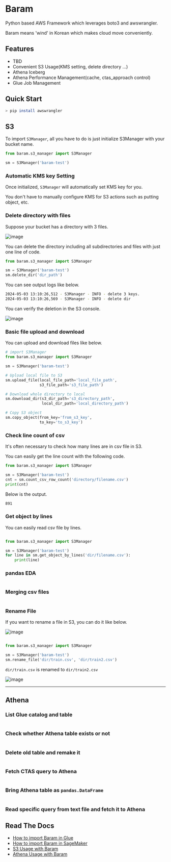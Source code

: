 # Baram

Python based AWS Framework which leverages boto3 and awswrangler.

Baram means 'wind' in Korean which makes cloud move conveniently.

## Features

- TBD
- Convenient S3 Usage(KMS setting, delete directory ...)
- Athena Iceberg
- Athena Performance Management(cache, ctas_approach control)
- Glue Job Management

## Quick Start

```bash
> pip install awswrangler
```

## S3

To import `S3Manager`, all you have to do is just initialize S3Manager with your bucket name.

```python
from baram.s3_manager import S3Manager

sm = S3Manager('baram-test')
```
### Automatic KMS key Setting

Once initialized, `S3Manager` will automatically set KMS key for you.

You don't have to manually configure KMS for S3 actions such as putting object, etc.

### Delete directory with files

Suppose your bucket has a directory with 3 files.

![image](https://github.com/lks21c/baram/assets/3079144/81185772-7a67-43bb-83a2-a652f2a6e3d0)

You can delete the directory including all subdirectories and files with just one line of code.

```python
from baram.s3_manager import S3Manager

sm = S3Manager('baram-test')
sm.delete_dir('dir_path')
```

You can see output logs like below.

```bash
2024-05-03 13:10:26,512 - S3Manager - INFO - delete 3 keys.
2024-05-03 13:10:26,569 - S3Manager - INFO - delete dir
```

You can verify the deletion in the S3 console.

![image](https://github.com/lks21c/baram/assets/3079144/7d7b7c9c-a283-4b94-9b59-105ee8394946)

### Basic file upload and download

You can upload and download files like below.

```python
# import S3Manager
from baram.s3_manager import S3Manager

sm = S3Manager('baram-test')

# Upload local file to S3
sm.upload_file(local_file_path='local_file_path',
               s3_file_path='s3_file_path')

# Download whole directory to local
sm.download_dir(s3_dir_path='s3_directory_path',
                local_dir_path='local_directory_path')

# Copy S3 object
sm.copy_object(from_key='from_s3_key',
               to_key='to_s3_key')
```

### Check line count of csv

It's often necessary to check how many lines are in csv file in S3.

You can easily get the line count with the following code.

```python
from baram.s3_manager import S3Manager

sm = S3Manager('baram-test')
cnt = sm.count_csv_row_count('directory/filename.csv')
print(cnt)
```

Below is the output.
```bash
891
```

### Get object by lines

You can easily read csv file by lines.

```python

from baram.s3_manager import S3Manager

sm = S3Manager('baram-test')
for line in sm.get_object_by_lines('dir/filename.csv'):
    print(line)
```

### pandas EDA

```python

```

### Merging csv files

```python

```

### Rename File

If you want to rename a file in S3, you can do it like below.

![image](https://github.com/lks21c/baram/assets/3079144/81185772-7a67-43bb-83a2-a652f2a6e3d0)

```python

from baram.s3_manager import S3Manager

sm = S3Manager('baram-test')
sm.rename_file('dir/train.csv', 'dir/train2.csv')

```
`dir/train.csv` is renamed to `dir/train2.csv`

![image](https://github.com/lks21c/baram/assets/3079144/6ed7c415-3b4a-4a9e-b68a-35fb12276898)

---

## Athena

### List Glue catalog and table
```python

```

### Check whether Athena table exists or not
```python

```

### Delete old table and remake it
```python

```

### Fetch CTAS query to Athena
```python

```

### Bring Athena table as `pandas.DataFrame`
```python

```

### Read specific query from text file and fetch it to Athena


## Read The Docs

- [How to import Baram in Glue](TBD)
- [How to import Baram in SageMaker](TBD)
- [S3 Usage with Baram](TBD)
- [Athena Usage with Baram](TBD)
